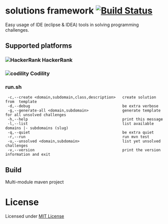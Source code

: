 # solutions framework [![Build Status](https://travis-ci.org/amarcinkowski/hackerrank.svg?branch=master)](https://travis-ci.org/amarcinkowski/hackerrank)

Easy usage of IDE (eclipse & IDEA) tools in solving programming challenges.

## Supported platforms
### ![HackerRank](https://amarcinkowski.github.io/imgs/solutions-framework/hackerrank.png) HackerRank
### ![codility](https://amarcinkowski.github.io/imgs/solutions-framework/codility.png) Codility

### run.sh

```
 -c,--create <domain,subdomain,class,description>   create solution from  template
 -d,--debug                                         be extra verbose
 -g,--generate-all <domain,subdomain>               generate template for all unsolved challenges
 -h,--help                                          print this message
 -l,--list                                          list available domains |- subdomains (slug)
 -q,--quiet                                         be extra quiet
 -r,--run                                           run mvn test
 -u,--unsolved <domain,subdomain>                   list yet unsolved challenges
 -v,--version                                       print the version information and exit
```
## Build

Multi-module maven project

# License

Licensed under [MIT License](https://opensource.org/licenses/MIT)
